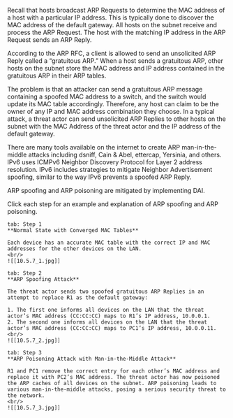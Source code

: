 Recall that hosts broadcast ARP Requests to determine the MAC address of a host with a particular IP address. This is typically done to discover the MAC address of the default gateway. All hosts on the subnet receive and process the ARP Request. The host with the matching IP address in the ARP Request sends an ARP Reply.

According to the ARP RFC, a client is allowed to send an unsolicited ARP Reply called a “gratuitous ARP.” When a host sends a gratuitous ARP, other hosts on the subnet store the MAC address and IP address contained in the gratuitous ARP in their ARP tables.

The problem is that an attacker can send a gratuitous ARP message containing a spoofed MAC address to a switch, and the switch would update its MAC table accordingly. Therefore, any host can claim to be the owner of any IP and MAC address combination they choose. In a typical attack, a threat actor can send unsolicited ARP Replies to other hosts on the subnet with the MAC Address of the threat actor and the IP address of the default gateway.

There are many tools available on the internet to create ARP man-in-the-middle attacks including dsniff, Cain & Abel, ettercap, Yersinia, and others. IPv6 uses ICMPv6 Neighbor Discovery Protocol for Layer 2 address resolution. IPv6 includes strategies to mitigate Neighbor Advertisement spoofing, similar to the way IPv6 prevents a spoofed ARP Reply.

ARP spoofing and ARP poisoning are mitigated by implementing DAI.

Click each step for an example and explanation of ARP spoofing and ARP poisoning.

````tabs
tab: Step 1
**Normal State with Converged MAC Tables**

Each device has an accurate MAC table with the correct IP and MAC addresses for the other devices on the LAN.
<br/>
![[10.5.7_1.jpg]]

tab: Step 2
**ARP Spoofing Attack**

The threat actor sends two spoofed gratuitous ARP Replies in an attempt to replace R1 as the default gateway:

1. The first one informs all devices on the LAN that the threat actor’s MAC address (CC:CC:CC) maps to R1’s IP address, 10.0.0.1.
2. The second one informs all devices on the LAN that the threat actor’s MAC address (CC:CC:CC) maps to PC1’s IP address, 10.0.0.11.
<br/>
![[10.5.7_2.jpg]]

tab: Step 3
**ARP Poisoning Attack with Man-in-the-Middle Attack**

R1 and PC1 remove the correct entry for each other’s MAC address and replace it with PC2’s MAC address. The threat actor has now poisoned the ARP caches of all devices on the subnet. ARP poisoning leads to various man-in-the-middle attacks, posing a serious security threat to the network.
<br/>
![[10.5.7_3.jpg]]

````
